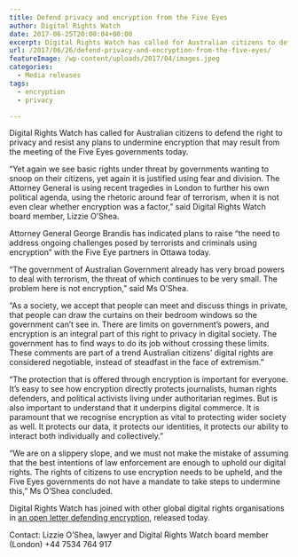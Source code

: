```yaml
---
title: Defend privacy and encryption from the Five Eyes
author: Digital Rights Watch
date: 2017-06-25T20:00:04+00:00
excerpt: Digital Rights Watch has called for Australian citizens to defend the right to privacy and resist any plans to undermine encryption that may result from the meeting of the Five Eyes governments today.
url: /2017/06/26/defend-privacy-and-encryption-from-the-five-eyes/
featureImage: /wp-content/uploads/2017/04/images.jpeg
categories:
  - Media releases
tags:
  - encryption
  - privacy

---
```

Digital Rights Watch has called for Australian citizens to defend the right to privacy and resist any plans to undermine encryption that may result from the meeting of the Five Eyes governments today.

“Yet again we see basic rights under threat by governments wanting to snoop on their citizens, yet again it is justified using fear and division. The Attorney General is using recent tragedies in London to further his own political agenda, using the rhetoric around fear of terrorism, when it is not even clear whether encryption was a factor,” said Digital Rights Watch board member, Lizzie O&#8217;Shea.

Attorney General George Brandis has indicated plans to raise “the need to address ongoing challenges posed by terrorists and criminals using encryption” with the Five Eye partners in Ottawa today.

“The government of Australian Government already has very broad powers to deal with terrorism, the threat of which continues to be very small. The problem here is not encryption,” said Ms O&#8217;Shea.

“As a society, we accept that people can meet and discuss things in private, that people can draw the curtains on their bedroom windows so the government can’t see in. There are limits on government’s powers, and encryption is an integral part of this right to privacy in digital society. The government has to find ways to do its job without crossing these limits. These comments are part of a trend Australian citizens’ digital rights are considered negotiable, instead of steadfast in the face of extremism.”

“The protection that is offered through encryption is important for everyone. It&#8217;s easy to see how encryption directly protects journalists, human rights defenders, and political activists living under authoritarian regimes. But is also important to understand that it underpins digital commerce. It is paramount that we recognise encryption as vital to protecting wider society as well. It protects our data, it protects our identities, it protects our ability to interact both individually and collectively.”

“We are on a slippery slope, and we must not make the mistake of assuming that the best intentions of law enforcement are enough to uphold our digital rights. The rights of citizens to use encryption needs to be upheld, and the Five Eyes governments do not have a mandate to take steps to undermine this,” Ms O&#8217;Shea concluded.

Digital Rights Watch has joined with other global digital rights organisations in [an open letter defending encryption][1], released today.

Contact: Lizzie O&#8217;Shea, lawyer and Digital Rights Watch board member (London) +44 7534 764 917

 [1]: https://securetheinternet.org/
